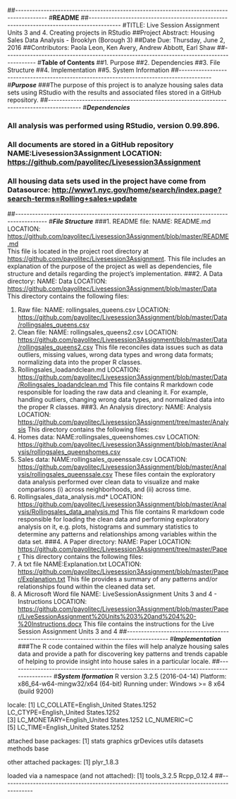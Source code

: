 ##-----------------------------------------------------------------------------------------
#**README**
##-----------------------------------------------------------------------------------------
#TITLE: Live Session Assignment Units 3 and 4. Creating projects in RStudio
##Project Abstract: Housing Sales Data Analysis - Brooklyn (Borough 3)
##Date Due: Thursday, June 2, 2016
##Contributors: Paola Leon, Ken Avery, Andrew Abbott, Earl Shaw
##-----------------------------------------------------------------------------------------
#**Table of Contents**
##1. Purpose
##2. Dependencies
##3. File Structure
##4. Implementation
##5. System Information
##-----------------------------------------------------------------------------------------
#***Purpose***
###The purpose of this project is to analyze housing sales data sets using RStudio with the results and associated files stored in a GitHub repository.
##-----------------------------------------------------------------------------------------
#***Dependencies***
### All analysis was performed using RStudio, version 0.99.896. 
### All documents are stored in a GitHub repository NAME:Livesession3Assignment   LOCATION: https://github.com/payolitec/Livesession3Assignment
### All housing data sets used in the project have come from Datasource: http://www1.nyc.gov/home/search/index.page?search-terms=Rolling+sales+update 
##-----------------------------------------------------------------------------------------
#***File Structure***
###1. README file:
NAME: README.md				LOCATION: https://github.com/payolitec/Livesession3Assignment/blob/master/README.md  
This file is located in the project root directory at https://github.com/payolitec/Livesession3Assignment. 
This file includes an explanation of the purpose of the project as well as dependencies, file structure and details regarding the project’s implementation.
###2. A Data directory: 
NAME: Data 				LOCATION: https://github.com/payolitec/Livesession3Assignment/blob/master/Data
This directory contains the following files: 
1) Raw file: 
NAME: rollingsales_queens.csv 		LOCATION: https://github.com/payolitec/Livesession3Assignment/blob/master/Data/rollingsales_queens.csv
2) Clean file:
NAME: rollingsales_queens2.csv		LOCATION: https://github.com/payolitec/Livesession3Assignment/blob/master/Data/rollingsales_queens2.csv
This file reconciles data issues such as data outliers, missing values, wrong data types and wrong data formats; normalizing data into the proper R classes.
3) Rollingsales_loadandclean.md LOCATION: https://github.com/payolitec/Livesession3Assignment/blob/master/Data/Rollingsales_loadandclean.md
This file contains R markdown code responsible for loading the raw data and cleaning it. For example, handling outliers, changing wrong data types, and normalized data into the proper R classes.
###3. An Analysis directory:
NAME: Analysis				            LOCATION: 
https://github.com/payolitec/Livesession3Assignment/tree/master/Analysis
This directory contains the following files:  
1) Homes data:
NAME:rollingsales_queenshomes.csv	LOCATION: https://github.com/payolitec/Livesession3Assignment/blob/master/Analysis/rollingsales_queenshomes.csv
2) Sales data:
NAME:rollingsales_queenssale.csv	LOCATION: https://github.com/payolitec/Livesession3Assignment/blob/master/Analysis/rollingsales_queenssale.csv
These files contain the exploratory data analysis performed over clean data to visualize and make comparisons (i) across neighborhoods, and (ii) across time.
3) Rollingsales_data_analysis.md* LOCATION: https://github.com/payolitec/Livesession3Assignment/blob/master/Analysis/Rollingsales_data_analysis.md
This file contains R markdown code responsible for loading the clean data and performing exploratory analysis on it, e.g. plots, histograms and summary statistics to determine any patterns and relationships among variables within the data set.
###4. A Paper directory:
NAME: Paper				                LOCATION: 
https://github.com/payolitec/Livesession3Assignment/tree/master/Paper
This directory contains the following files:
1) A txt file
NAME:Explanation.txt			        LOCATION: https://github.com/payolitec/Livesession3Assignment/blob/master/Paper/Explanation.txt
This file provides a summary of any patterns and/or relationships found within the cleaned data set.
2) A Microsoft Word file
NAME: LiveSessionAssignment Units 3 and 4 - Instructions	LOCATION:  https://github.com/payolitec/Livesession3Assignment/blob/master/Paper/LiveSessionAssignment%20Units%203%20and%204%20-%20Instructions.docx
This file contains the instructions for the Live Session Assignment Units 3 and 4
##-----------------------------------------------------------------------------------------
#***Implementation***
###The R code contained within the files will help analyze housing sales data and provide a path for discovering key patterns and trends capable of helping to provide insight into house sales in a particular locale.
##-----------------------------------------------------------------------------------------
#***System Iformation***
R version 3.2.5 (2016-04-14)
Platform: x86_64-w64-mingw32/x64 (64-bit)
Running under: Windows >= 8 x64 (build 9200)
 
locale:
[1] LC_COLLATE=English_United States.1252  LC_CTYPE=English_United States.1252   
[3] LC_MONETARY=English_United States.1252 LC_NUMERIC=C                          
[5] LC_TIME=English_United States.1252    
 
attached base packages:
[1] stats     graphics  grDevices utils     datasets  methods   base     
 
other attached packages:
[1] plyr_1.8.3
 
loaded via a namespace (and not attached):
[1] tools_3.2.5 Rcpp_0.12.4
##-----------------------------------------------------------------------------------------
